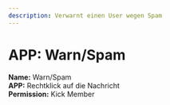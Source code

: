 ```yaml
---
description: Verwarnt einen User wegen Spam
---
```


# APP: Warn/Spam

**Name:** Warn/Spam\
**APP:** Rechtklick auf die Nachricht\
**Permission:** Kick Member
